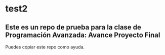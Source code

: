 # test2
## Este es un repo de prueba para la clase de Programación Avanzada: Avance Proyecto Final

Puedes copiar este repo como ayuda.
